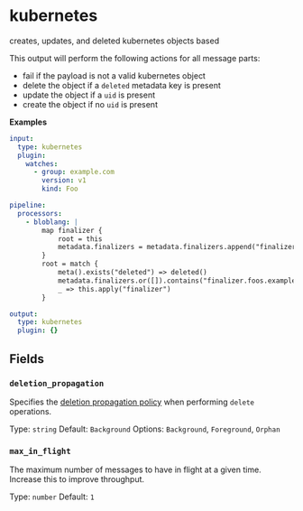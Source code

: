 # kubernetes

creates, updates, and deleted kubernetes objects based

This output will perform the following actions for all message parts:

- fail if the payload is not a valid kubernetes object
- delete the object if a `deleted` metadata key is present
- update the object if a `uid` is present
- create the object if no `uid` is present

**Examples**

```yaml
input:
  type: kubernetes
  plugin:
    watches:
      - group: example.com
        version: v1
        kind: Foo

pipeline:
  processors:
    - bloblang: |
        map finalizer {
            root = this
            metadata.finalizers = metadata.finalizers.append("finalizer.foos.example.com")
        }
        root = match {
            meta().exists("deleted") => deleted()
            metadata.finalizers.or([]).contains("finalizer.foos.example.com") => deleted()
            _ => this.apply("finalizer")
        }

output:
  type: kubernetes
  plugin: {}
```

## Fields

### `deletion_propagation`

Specifies the [deletion propagation policy](https://kubernetes.io/docs/concepts/workloads/controllers/garbage-collection/#controlling-how-the-garbage-collector-deletes-dependents) when performing `delete` operations.

Type: `string`
Default: `Background`
Options: `Background`, `Foreground`, `Orphan`

### `max_in_flight`

The maximum number of messages to have in flight at a given time. Increase this to improve throughput.

Type: `number`
Default: `1`
